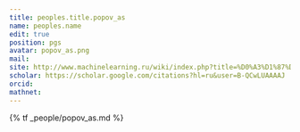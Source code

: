 ```yaml
---
title: peoples.title.popov_as
name: peoples.name
edit: true
position: pgs
avatar: popov_as.png
mail:
site: http://www.machinelearning.ru/wiki/index.php?title=%D0%A3%D1%87%D0%B0%D1%81%D1%82%D0%BD%D0%B8%D0%BA:Arti_lehtonen
scholar: https://scholar.google.com/citations?hl=ru&user=B-QCwLUAAAAJ
orcid:
mathnet:
---
```


{% tf _people/popov_as.md %}
